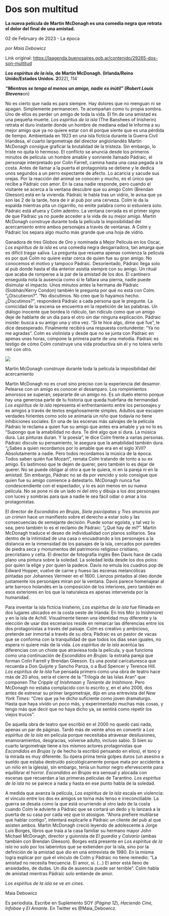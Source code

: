 # Dos son multitud

**La nueva película de Martin McDonagh es una comedia negra que retrata el dolor del final de una amistad.**

02 de February de 2023 - La época

_por Maia Debowicz_

Link original: https://laagenda.buenosaires.gob.ar/contenido/29265-dos-son-multitud



*****Los espíritus de la i***sla, de Martin McDonagh. (Irlanda/Reino Unido/Estados Unidos. 2**022), 114´




***“Mientras se tenga al menos un amigo, nadie es inútil” (Robert Louis Stevens***on)




No es cierto que nada es para siempre. Hay dolores que no menguan ni se apagan. Simplemente permanecen. Te acompañan como tu propia sombra. Uno de ellos es perder un amigo de toda la vida. El fin de una amistad es una pequeña muerte. *Los espíritus de la isla* (The Banshees of Inisherin) retrata el duro instante donde un hombre de mediana edad le informa a su mejor amigo que ya no quiere estar con él porque siente que es una pérdida de tiempo. Ambientada en 1923 en una isla ficticia durante la Guerra Civil Irlandesa, el cuarto largometraje del director angloirlandés Martin McDonagh consigue graficar la brutalidad de la tristeza. Sin embargo, lo triste no quita lo hermoso. El conflicto se anuncia desde los primeros minutos de película: un hombre amable y sonriente llamado Pádraic, el personaje interpretado por Colin Farrell, camina hasta una casa pegada a la costa. Antes de llamar a la puerta el protagonista se detiene y le dedica unos segundos a un perro expectante de afecto. Lo acaricia y sacude sus orejas. Por la reacción del animal se conocen y mucho, es el único que recibe a Pádraic con amor. En la casa nadie responde, pero cuando el visitante se acerca a la ventana descubre que su amigo Colm (Brendan Gleeson) está en la vivienda. Pádraic le habla tras un vidrio, le avisa que ya son las 2 de la tarde, hora de ir al pub por una cerveza. Colm le da la espalda mientras pita un cigarrillo, no emite palabra como si estuviera solo. Pádraic está afuera y Colm adentro. La ventana cerrada es el primer signo de que Pádraic ya no puede acceder a la vida de su mejor amigo. Martin McDonagh construye durante toda la película la imposibilidad del acercamiento entre ambos personajes a través de ventanas. A Colm y Pádraic los separa algo mucho más grande que una hoja de vidrio.




Ganadora de tres Globos de Oro y nominada a Mejor Película en los Oscar, *Los espíritus de la isla* es una comedia negra desgarradora, tan amarga que es difícil tragar saliva. La pregunta que resuena apenas comienza la película es por qué Colm no quiere estar cerca de quien fue su gran amigo. No conocemos el motivo y tampoco Pádraic. Desorientado, Pádraic llega solo al pub donde hasta el día anterior asistía siempre con su amigo. Un ritual que acaba de romperse a la par de la amistad de los dos. El cantinero enseguida nota la ausencia como si le faltara una pierna, nadie puede disimular el impacto. Unos minutos antes la hermana de Pádraic (Siobhán/Kerry Condon) también le pregunta por qué no está con Colm. “¿Discutieron?”. “No discutimos. No creo que lo hayamos hecho. ¿Discutimos?”, responderá Pádraic a cada persona que le pregunte. La comicidad de la escena se encuentra en la repetición de las palabras. Un diálogo inocente que bordea lo ridículo, tan ridículo como que un amigo deje de hablarte de un día para el otro sin dar ninguna explicación. Pádraic insiste: busca a su amigo una y otra vez. “Si te hice algo, dime qué fue”, le dice desesperado. Finalmente recibirá una respuesta contundente: “Ya no me agradas”. Colm es violinista y desde que no se junta con Pádraic en apenas unas horas, compone la primera parte de una melodía. Pádraic es testigo de cómo Colm construye una vida productiva sin él y no tolera verlo reír con otro.




![](https://cdn.feater.me/files/images/866095/d8862ae2-2dd4-40c5-9295-ce3568556311.jpg)




Martin McDonagh construye durante toda la película la imposibilidad del acercamiento




Martin McDonagh no es cruel sino preciso con la experiencia del desamor. Pelearse con un amigo es conocer el desamparo. Los rompimientos amorosos se superan, separarte de un amigo no. Es un duelo eterno porque hay una generosa parte de tu historia que queda huérfana de hermandad. *Los espíritus de la isla* representa el enfrentamiento entre los personajes y ex amigos a través de textos engañosamente simples. Adultos que escupen verdades hirientes como solo se animaría un niño que todavía no tiene inhibiciones sociales. En una de las escenas más salvajes de la película Pádraic le reclama a quien fue su amigo que antes era amable y ya no lo es. “Supongo que la amabilidad no dura. Te diré algo que sí dura. La música dura. Las pinturas duran. Y la poesía”, le dice Colm frente a varias personas. Pádraic discute su pensamiento, le asegura que la amabilidad también dura. “¿Sabes a quien recordamos por lo amable que era en el siglo XVII? Absolutamente a nadie. Pero todos recordamos la música de la época. Todos saben quién fue Mozart”, remata Colm tratando de tonto a su ex amigo. Es lastimoso que te dejen de querer, pero también lo es dejar de querer. No se puede obligar al otro a que te quiera, ni en la pareja ni en la amistad. Sin embargo, Pádraic no se da por vencido y solo consigue que quien fue su amigo comience a detestarlo. McDonagh nunca fue condescendiente con el espectador, y lo es aún menos en su nueva película. No se pone ni de un lado ni del otro y dibuja a los dos personajes con luces y sombras para que a nadie le sea fácil odiar o amar a los protagonistas.




El director de *Escondidos en Brujas*, *Siete psicópatas* y *Tres anuncios por un crimen* hace un manifiesto sobre el derecho a estar solo y las consecuencias de semejante decisión. Puede sonar egoísta, y tal vez lo sea, pero también lo es el reclamo de Pádraic: “¿Qué hay de mí?”. Martin McDonagh traduce el deseo de individualidad con planos solitarios. Sea dentro de la intimidad de una casa o encuadrando a los personajes a la distancia en la inmensidad de los paisajes de la isla, cercados por paredes de piedra seca y monumentos del patrimonio religioso cristiano, precristiano y celta. El director de fotografía inglés Ben Davis hace de cada plano una pintura sobre la soledad. La soledad leída desde los dos polos: por quien la elige y por quien la padece. Davis no emula los cuadros pop de Edward Hopper, vuelve de carne y hueso las escenas melancólicas pintadas por Johannes Vermeer en el 1600. Lienzos pintados al óleo donde justamente los personajes miran por la ventana. Davis parece homenajear al arte barroco holandés en la composición de los interiores, pero también en esos exteriores en los que la naturaleza es apenas intervenida por la humanidad.




Para inventar la isla ficticia Inisherin, *Los espíritus de la isla* fue filmada en dos lugares ubicados en la costa oeste de Irlanda: En Inis Mór (o Inishmore) y en la isla de Achill. Visualmente tienen una identidad muy diferente y la elección de usar dos escenarios reside en remarcar las diferencias entre los dos protagonistas a través del paisaje. Colm es creativo y ambicioso, pretende ser inmortal a través de su obra; Pádraic es un pastor de vacas que se conforma con la tranquilidad de que todos los días sean iguales, no espera ni quiere más de la vida. *Los espíritus de la isla* acentúa las diferencias con un chiste que atraviesa toda la película, y que funciona como una continuación de *Escondidos en Brujas*: la extraña pareja que forman Colin Farrell y Brendan Gleeson. Es una postal caricaturesca que recuerda a Don Quijote y Sancho Panza, o a Bud Spencer y Terence Hill. *Los espíritus de la isla* fue pensada primero como una obra de teatro hace más de 20 años, sería el cierre de la “Trilogía de las Islas Aran” que componen *The Cripple of Inishmaan* y *Teniente de Inishmore*. Pero McDonagh no estaba complacido con lo escrito y, en el año 2006, dos antes de estrenar su primer largometraje, dijo en una entrevista del *New York Times*: “Creo que ya he dicho suficiente como joven dramaturgo. Hasta que haya vivido un poco más, y experimentado muchas más cosas, y tengo más que decir que no haya dicho ya, se sentirá como repetir los viejos trucos”.




De aquella obra de teatro que escribió en el 2000 no quedó casi nada, apenas un par de páginas. Tardó más de veinte años en convertir a *Los espíritus de la isla* en película porque necesitaba atravesar desilusiones, enamoramientos, desgracias, volverse adulto, incluso sabio. Si bien su cuarto largometraje tiene a los mismos actores protagonistas que *Escondidos en Brujas* (y de hecho la escribió pensando en ellos), el tono y la mirada es muy diferente. Su ópera prima tenía golpes duros (un asesino a sueldo que estaba destruído psicológicamente porque mata por accidente a un niño en la iglesia), sin embargo, tenía un humor negro efervescente para equilibrar el horror. *Escondidos en Brujas* era sensual y alocada con escenas que recuerdan a las primeras películas de Tarantino. *Los espíritus de la isla* no se parece a nada y hasta en ese punto habla de la soledad.




A medida que avanza la película, *Los espíritus de la isla* escala en violencia: el vínculo entre los dos ex amigos se torna más tenso e irreconciliable. La guerra se desata como la que está ocurriendo al otro lado de la costa cuando Colm le advierte a Pádraic que se cortará un dedo y lo lanzará a la puerta de su casa por cada vez que lo atosigue. “Ahora prefiere mutilarse que hablar contigo”, intentará explicarle a Pádraic un cliente del pub al que asisten ambos. Martin McDonagh creció leyendo de adolescente a Jorge Luis Borges, libros que traía a la casa familiar su hermano mayor John Michael McDonagh, director y guionista de *El guardia* y *Calvario* (ambas también con Brendan Gleeson). Borges está presente en *Los espíritus de la isla* no solo por los laberintos que se extienden por la isla, sino por la definición de la amistad que dio en una entrevista de 1980. En la misma logra explicar por qué el vínculo de Colm y Pádraic no tiene remedio: “La amistad no necesita frecuencia. El amor, sí. (...) El amor está lleno de ansiedades, de dudas. Un día de ausencia puede ser terrible”. Colm habla de amistad mientras Pádraic solo entiende de amor.




*Los espíritus de la isla se ve en cines.*




Maia Debowicz




Es periodista. Escribe en Suplemento SOY (*Página 12*), *Haciendo* *Cine, Infobae* y *El Amante*. En Twitter es @Maia\_Debowicz.




